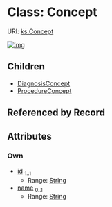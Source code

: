 
# Class: Concept




URI: [ks:Concept](https://w3id.org/linkml/tests/kitchen_sink/Concept)


[![img](https://yuml.me/diagram/nofunky;dir:TB/class/[ProcedureConcept],[DiagnosisConcept],[Concept&#124;id:string;name:string%20%3F]^-[ProcedureConcept],[Concept]^-[DiagnosisConcept])](https://yuml.me/diagram/nofunky;dir:TB/class/[ProcedureConcept],[DiagnosisConcept],[Concept&#124;id:string;name:string%20%3F]^-[ProcedureConcept],[Concept]^-[DiagnosisConcept])

## Children

 * [DiagnosisConcept](DiagnosisConcept.md)
 * [ProcedureConcept](ProcedureConcept.md)

## Referenced by Record


## Attributes


### Own

 * [id](id.md)  <sub>1..1</sub>
     * Range: [String](String.md)
 * [name](name.md)  <sub>0..1</sub>
     * Range: [String](String.md)
